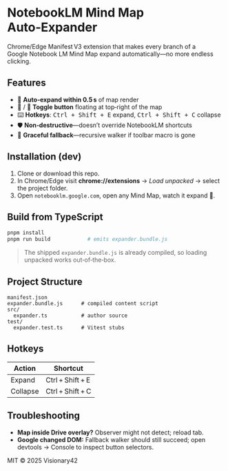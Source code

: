 # NotebookLM Mind Map Auto‑Expander

Chrome/Edge Manifest V3 extension that makes every branch of a Google Notebook LM Mind Map expand automatically—no more endless clicking.

## Features

* 🚀 **Auto‑expand within 0.5 s** of map render  
* 🌳 / 🌲 **Toggle button** floating at top‑right of the map  
* ⌨️ **Hotkeys**: <kbd>Ctrl + Shift + E</kbd> expand, <kbd>Ctrl + Shift + C</kbd> collapse  
* 🛡 **Non‑destructive**—doesn’t override NotebookLM shortcuts  
* 🔄 **Graceful fallback**—recursive walker if toolbar macro is gone  

## Installation (dev)

1. Clone or download this repo.  
2. In Chrome/Edge visit **chrome://extensions** → *Load unpacked* → select the project folder.  
3. Open `notebooklm.google.com`, open any Mind Map, watch it expand 🎉.

## Build from TypeScript

```bash
pnpm install
pnpm run build            # emits expander.bundle.js
```

> The shipped `expander.bundle.js` is already compiled, so loading unpacked works out‑of‑the‑box.

## Project Structure

```
manifest.json
expander.bundle.js      # compiled content script
src/
  expander.ts           # author source
test/
  expander.test.ts      # Vitest stubs
```

## Hotkeys

| Action    | Shortcut           |
|-----------|--------------------|
| Expand    | Ctrl + Shift + E   |
| Collapse  | Ctrl + Shift + C   |

## Troubleshooting

* **Map inside Drive overlay?** Observer might not detect; reload tab.  
* **Google changed DOM:** Fallback walker should still succeed; open devtools → Console to inspect button selectors.  

MIT © 2025 Visionary42
